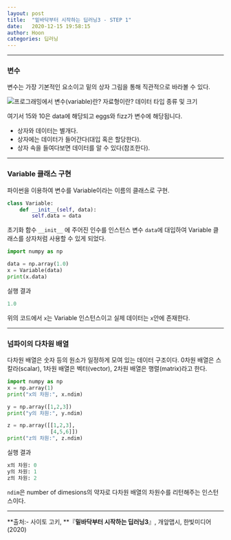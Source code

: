```yaml
---
layout: post
title:  "밑바닥부터 시작하는 딥러닝3 - STEP 1"
date:   2020-12-15 19:58:15
author: Hoon
categories: 딥러닝
---
```


----

### 변수

변수는 가장 기본적인 요소이고 밑의 상자 그림을 통해 직관적으로 바라볼 수 있다.

![프로그래밍에서 변수(variable)란? 자료형이란? 데이터 타입 종류 및 크기](https://t1.daumcdn.net/cfile/tistory/993671415C62E8F11D)

여기서 15와 10은 data에 해당되고 eggs와 fizz가 변수에 해당됩니다. 

* 상자와 데이터는 별개다.
* 상자에는 데이터가 들어간다(대입 혹은 할당한다).
* 상자 속을 들여다보면 데이터를 알 수 있다(참조한다).

----

### Variable 클래스 구현

파이썬을 이용하여 변수를 Variable이라는 이름의 클래스로 구현.

```python
class Variable:
    def __init__(self, data):
        self.data = data
```

초기화 함수 `__init__` 에 주어진 인수를 인스턴스 변수 `data`에 대입하여 Variable 클래스를 상자처럼 사용할 수 있게 되었다.

```python
import numpy as np

data = np.array(1.0)
x = Variable(data)
print(x.data)
```

실행 결과

```python
1.0
```

위의 코드에서 `x`는 Variable 인스턴스이고 실제 데이터는 `x`안에 존재한다.

----

### 넘파이의 다차원 배열

다차원 배열은 숫자 등의 원소가 일정하게 모여 있는 데이터 구조이다. 0차원 배열은 스칼라(scalar), 1차원 배열은 벡터(vector), 2차원 배열은 행렬(matrix)라고 한다.

```python
import numpy as np
x = np.array(1)
print("x의 차원:", x.ndim)

y = np.array([1,2,3])
print("y의 차원:", y.ndim)

z = np.array([[1,2,3],
              [4,5,6]])
print("z의 차원:", z.ndim)
```

실행 결과

```python
x의 차원: 0
y의 차원: 1
z의 차원: 2
```

`ndim`은 number of dimesions의 약자로 다차원 배열의 차원수를 리턴해주는 인스턴스이다.

-----

**출처:\- 사이토 고키, **『**밑바닥부터 시작하는 딥러닝3**』, 개앞맵시, 한빛미디어(2020)

